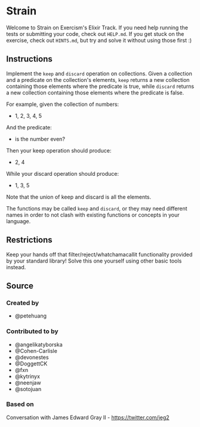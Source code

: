 # Strain

Welcome to Strain on Exercism's Elixir Track.
If you need help running the tests or submitting your code, check out `HELP.md`.
If you get stuck on the exercise, check out `HINTS.md`, but try and solve it without using those first :)

## Instructions

Implement the `keep` and `discard` operation on collections.
Given a collection and a predicate on the collection's elements, `keep` returns a new collection containing those elements where the predicate is true, while `discard` returns a new collection containing those elements where the predicate is false.

For example, given the collection of numbers:

- 1, 2, 3, 4, 5

And the predicate:

- is the number even?

Then your keep operation should produce:

- 2, 4

While your discard operation should produce:

- 1, 3, 5

Note that the union of keep and discard is all the elements.

The functions may be called `keep` and `discard`, or they may need different names in order to not clash with existing functions or concepts in your language.

## Restrictions

Keep your hands off that filter/reject/whatchamacallit functionality provided by your standard library!
Solve this one yourself using other basic tools instead.

## Source

### Created by

- @petehuang

### Contributed to by

- @angelikatyborska
- @Cohen-Carlisle
- @devonestes
- @DoggettCK
- @fxn
- @kytrinyx
- @neenjaw
- @sotojuan

### Based on

Conversation with James Edward Gray II - https://twitter.com/jeg2